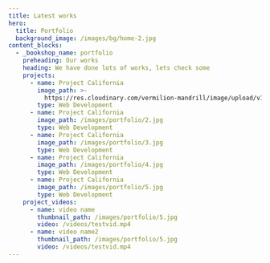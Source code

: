 ```yaml
---
title: Latest works
hero:
  title: Portfolio
  background_image: /images/bg/home-2.jpg
content_blocks:
  - _bookshop_name: portfolio
    preheading: Our works
    heading: We have done lots of works, lets check some
    projects:
      - name: Project California
        image_path: >-
          https://res.cloudinary.com/vermilion-mandrill/image/upload/v1674509936/cld-sample-5.jpg
        type: Web Development
      - name: Project California
        image_path: /images/portfolio/2.jpg
        type: Web Development
      - name: Project California
        image_path: /images/portfolio/3.jpg
        type: Web Development
      - name: Project California
        image_path: /images/portfolio/4.jpg
        type: Web Development
      - name: Project California
        image_path: /images/portfolio/5.jpg
        type: Web Development
    project_videos:
      - name: video name
        thumbnail_path: /images/portfolio/5.jpg
        video: /videos/testvid.mp4
      - name: video name2
        thumbnail_path: /images/portfolio/5.jpg
        video: /videos/testvid.mp4
---
```

